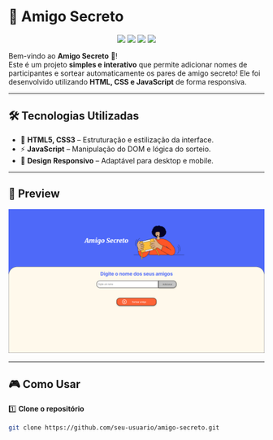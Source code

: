 # 🎁 Amigo Secreto 

<p align="center">
  <img src="https://img.shields.io/badge/Status-Completo-green?style=flat-square"/>
  <img src="https://img.shields.io/badge/License-GNU-blue?style=flat-square"/>
  <img src="https://img.shields.io/badge/Made%20with-HTML%20%26%20JS-orange?style=flat-square"/>
  <img src="https://img.shields.io/badge/Responsive-Yes-green?style=flat-square"/>
</p>

Bem-vindo ao **Amigo Secreto** 🎉!  
Este é um projeto **simples e interativo** que permite adicionar nomes de participantes e sortear automaticamente os pares de amigo secreto! Ele foi desenvolvido utilizando **HTML, CSS e JavaScript** de forma responsiva.

---

## 🛠️ Tecnologias Utilizadas

- 🎨 **HTML5, CSS3** – Estruturação e estilização da interface.
- ⚡ **JavaScript** – Manipulação do DOM e lógica do sorteio.
- 📱 **Design Responsivo** – Adaptável para desktop e mobile.

---

## 📸 Preview

<p align="center">
  <img src="assets/screenshot.png" alt="Preview do Amigo Secreto" width="600px">
</p>

---

## 🎮 Como Usar

1️⃣ **Clone o repositório**  
```bash
git clone https://github.com/seu-usuario/amigo-secreto.git

